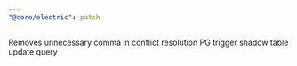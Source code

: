 ```yaml
---
"@core/electric": patch
---
```


Removes unnecessary comma in conflict resolution PG trigger shadow table update query
